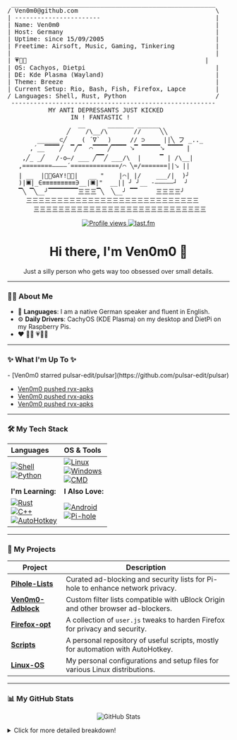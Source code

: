 <pre>
 _______________________________________________________
/ Ven0m0@github.com                                     \
| -----------------------                               |
| Name: Ven0m0                                          |
| Host: Germany                                         |
| Uptime: since 15/09/2005                              |
| Freetime: Airsoft, Music, Gaming, Tinkering           |
|                                                       |
| 💗💜💙                                                |
| OS: Cachyos, Dietpi                                   |
| DE: Kde Plasma (Wayland)                              |
| Theme: Breeze                                         |
| Current Setup: Rio, Bash, Fish, Firefox, Lapce        |
/ Languages: Shell, Rust, Python                        /
 -------------------------------------------------------
           MY ANTI DEPRESSANTS JUST KICKED
                 IN ! FANTASTIC !
                   __      _______ ______
                ╱    /\__/\       //     ╲╲
        ______⊂╱    ( ´∇`  )     // ⊃     ||╲ フ _.._
      ,´__▔▔▔▔╱  ▔╱▔  ⌒▔▔▔▔╱▔▔▔▔ 🡖▔ ▔▔▔▔▔🡖 ▔▔▔▔ |
    ,╱_ _╱   /-o—/ ___ ╱▔▔╱ ___/\  |     ▔ | /\__|
   ,========————´=============/⌒ ╲=/=======||🡖 ||
   | __  |🏳️‍🌈GAY!🏳️‍🌈|   __ "    |⌒| |/    ___/|  )╯
   )|🞕|_∈≡≡≡≡≡≡≡≡≡∋__|🞕|"  __|| ╯ ╯__ -‒‒‒‒‒┘  ╯
   ▔╲ ▔╲__╯▔▔▔▔▔▔▔▔三三三▔╲  ╲__╯ ▔▔     三三三三╯
     三三三三三三三三三三三三三三三三三三三三三三三三三三三三
       三三三三三三三三三三三三三三三三三三三三三三三三三三三三
</pre>

<p align="center">
  <a href="https://github.com/Ven0m0/Ven0m0-Adblock">
    <img src="https://komarev.com/ghpvc/?username=Ven0m0" alt="Profile views"/>
  </a>
  <a href="https://www.last.fm/user/Ven0m0">
    <img src="https://img.shields.io/badge/last.fm-D51007?style=for-the-badge&logo=last.fm&logoColor=white" alt="last.fm"/>
  </a>
</p>

<h1 align="center">Hi there, I'm Ven0m0 👋</h1>
<p align="center">
  Just a silly person who gets way too obsessed over small details.
</p>

---

### 👨‍💻 About Me

* 💬 **Languages**: I am a native German speaker and fluent in English.  
* ⚙️ **Daily Drivers**: CachyOS (KDE Plasma) on my desktop and DietPi on my Raspberry Pis.  
* ❤️ 🏳️‍🌈 💗💜💙  

---

### ✨ What I'm Up To ✨
<!-- activity:START -->- [Ven0m0 starred pulsar-edit/pulsar](https://github.com/pulsar-edit/pulsar)
- [Ven0m0 pushed rvx-apks](https://github.com/Ven0m0/rvx-apks/compare/f1e23462ec...a9e996e72d)
- [Ven0m0 pushed rvx-apks](https://github.com/Ven0m0/rvx-apks/compare/44ddaa8f9f...f1e23462ec)
- [Ven0m0 pushed rvx-apks](https://github.com/Ven0m0/rvx-apks/compare/bf0367eebd...44ddaa8f9f)
<!-- activity:END -->

---

### 🛠️ My Tech Stack

| Languages | OS & Tools |
| :-------- | :---------- |
| [![Shell](https://img.shields.io/badge/Shell-4EAA25?style=for-the-badge&logo=GNU%20Bash&logoColor=white)](https://www.gnu.org/software/bash/)<br>[![Python](https://img.shields.io/badge/Python-3776AB?style=for-the-badge&logo=python&logoColor=white)](https://www.python.org/) | [![Linux](https://img.shields.io/badge/Linux-FCC624?style=for-the-badge&logo=linux&logoColor=black)](https://www.linux.org/)<br>[![Windows](https://img.shields.io/badge/Windows-0078D6?style=for-the-badge&logo=windows&logoColor=white)](https://www.microsoft.com/en-us/windows/)<br>[![CMD](https://img.shields.io/badge/CMD-000000?style=for-the-badge&logo=windows-terminal&logoColor=white)](https://docs.microsoft.com/en-us/windows-server/administration/windows-commands/windows-commands) |
| **I'm Learning:** | **I Also Love:** |
| [![Rust](https://img.shields.io/badge/Rust-000000?style=for-the-badge&logo=rust&logoColor=white)](https://www.rust-lang.org/)<br>[![C++](https://img.shields.io/badge/C%2B%2B-00599C?style=for-the-badge&logo=c%2B%2B&logoColor=white)](https://isocpp.org/)<br>[![AutoHotkey](https://img.shields.io/badge/AutoHotkey-334455?style=for-the-badge&logo=autohotkey&logoColor=white)](https://www.autohotkey.com/) | [![Android](https://img.shields.io/badge/Android-3DDC84?style=for-the-badge&logo=android&logoColor=white)](https://www.android.com/)<br>[![Pi-hole](https://img.shields.io/badge/Pi--hole-960018?style=for-the-badge&logo=pi-hole&logoColor=white)](https://pi-hole.net/) |

---

### 🚀 My Projects

| Project | Description |
| ------- | ----------- |
| **[Pihole-Lists](https://github.com/Ven0m0/Pihole-Lists)**     | Curated ad-blocking and security lists for Pi-hole to enhance network privacy.   |
| **[Ven0m0-Adblock](https://github.com/Ven0m0/Ven0m0-Adblock)** | Custom filter lists compatible with uBlock Origin and other browser ad-blockers. |
| **[Firefox-opt](https://github.com/Ven0m0/Firefox-opt)**       | A collection of `user.js` tweaks to harden Firefox for privacy and security.     |
| **[Scripts](https://github.com/Ven0m0/Scripts)**               | A personal repository of useful scripts, mostly for automation with AutoHotkey.  |
| **[Linux-OS](https://github.com/Ven0m0/Linux-OS)**             | My personal configurations and setup files for various Linux distributions.      |

---

### 📊 My GitHub Stats

<p align="center">
  <img src="https://github-readme-stats.vercel.app/api?username=Ven0m0&count_private=true&show_icons=true&theme=transparent&include_all_commits=true&hide_border=true&disable_animations=true" alt="GitHub Stats">
  <br/>
</p>

<details>
  <summary>Click for more detailed breakdown!</summary>
  <div align="center">
    <img src="metrics.classic.svg" alt="Metrics" width="100%">
  </div>
</details>
